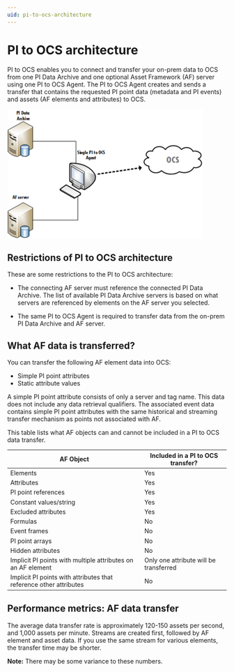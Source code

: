 ```yaml
---
uid: pi-to-ocs-architecture
---
```


# PI to OCS architecture

PI to OCS enables you to connect and transfer your on-prem data to OCS from one PI Data Archive and one optional Asset Framework (AF) server using one PI to OCS Agent. The PI to OCS Agent creates and sends a transfer that contains the requested PI point data (metadata and PI events) and assets (AF elements and attributes) to OCS. <!--What else do we want to say here?-->

![ ](../..\images\pi-ocs-architecture.png)



## Restrictions of PI to OCS architecture

These are some restrictions to the PI to OCS architecture:

* The connecting AF server must reference the connected PI Data Archive. The list of available PI Data Archive servers is based on what servers are referenced by elements on the AF server you selected.

* The same PI to OCS Agent is required to transfer data from the on-prem PI Data Archive and AF server.

## What AF data is transferred?

You can transfer the following AF element data into OCS:


* Simple PI point attributes
* Static attribute values

A simple PI point attribute consists of only a server and tag name. This data does not include any data retrieval qualifiers. The associated event data contains simple PI point attributes with the same historical and streaming transfer mechanism as points not associated with AF. 

This table lists what AF objects can and cannot be included in a PI to OCS data transfer.

| AF Object                                                    | Included in a PI to OCS transfer?      |
| ------------------------------------------------------------ | -------------------------------------- |
| Elements                                                     | Yes                                    |
| Attributes                                                   | Yes                                    |
| PI point references                                          | Yes                                    |
| Constant values/string                                       | Yes                                    |
| Excluded attributes                                          | Yes                                    |
| Formulas                                                     | No                                     |
| Event frames                                                 | No                                     |
| PI point arrays                                              | No                                     |
| Hidden attributes                                            | No                                     |
| Implicit PI points with multiple attributes on an AF element | Only one attribute will be transferred |
| Implicit PI points with attributes that reference other attributes | No                                     |

## Performance metrics: AF data transfer

The average data transfer rate is approximately 120-150 assets per second, and 1,000 assets per minute. Streams are created first, followed by AF element and asset data. If you use the same stream for various elements, the transfer time may be shorter.

**Note:** There may be some variance to these numbers.

